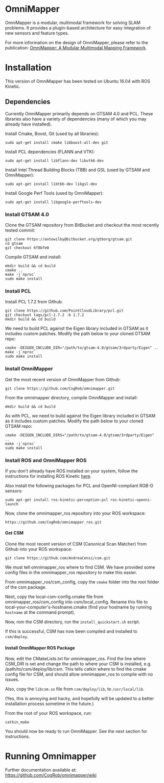 OmniMapper
==========

OmniMapper is a modular, multimodal framework for solving SLAM problems. It provides a plugin-based architecture for easy integration of new sensors and feature types.

For more information on the design of OmniMapper, please refer to the publication: [OmniMapper: A Modular Multimodal Mapping Framework](https://ieeexplore.ieee.org/document/6907122).


# Installation

This version of OmniMapper has been tested on Ubuntu 16.04 with ROS Kinetic.

## Dependencies

Currently OmniMapper primarily depends on GTSAM 4.0 and PCL. These libraries also have a variety of dependencies (many of which you may already have installed).

Install Cmake, Boost, Git (used by all libraries):
```
sudo apt-get install cmake libboost-all-dev git
```

Install PCL dependencies (FLANN and VTK):
```
sudo apt-get install libflann-dev libvtk6-dev
```

Install Intel Thread Building Blocks (TBB) and GSL (used by GTSAM and OmniMapper):
```
sudo apt-get install libtbb-dev libgsl-dev
```

Install Google Perf Tools  (used by OmniMapper):
```
sudo apt-get install libgoogle-perftools-dev
```


### Install GTSAM 4.0

Clone the GTSAM repository from BitBucket and checkout the most recently tested commit:

```
git clone https://antowilby@bitbucket.org/gtborg/gtsam.git
cd gtsam
git checkout 6f8bfe0
```

Compile GTSAM and install:

```
mkdir build && cd build
cmake ..
make -j`nproc`
sudo make install
```

### Install PCL

Install PCL 1.7.2 from Github:

```
git clone https://github.com/PointCloudLibrary/pcl.git
git checkout tags/pcl-1.7.2 -b 1.7.2
mkdir build && cd build
```

We need to build PCL against the Eigen library included in GTSAM as it includes custom patches. Modify the path below to your cloned GTSAM repo:
```
cmake -DEIGEN_INCLUDE_DIR="/path/to/gtsam-4.0/gtsam/3rdparty/Eigen" ..
make -j`nproc`
sudo make install
```


### Install OmniMapper

Get the most recent version of OmniMapper from Github:

```
git clone https://github.com/CogRob/omnimapper.git
```

From the omnimapper directory, compile OmniMapper and install:

```
mkdir build && cd build
```

As with PCL, we need to build against the Eigen library included in GTSAM as it includes custom patches. Modify the path below to your cloned GTSAM repo:
```
cmake -DEIGEN_INCLUDE_DIRS="/path/to/gtsam-4.0/gtsam/3rdparty/Eigen" ..
make -j`nproc`
sudo make install
```

### Install ROS and OmniMapper ROS

If you don't already have ROS installed on your system, follow the instructions for installing ROS Kinetic [here](http://wiki.ros.org/kinetic/Installation).

Also install the following packages for PCL and OpenNI-compliant RGB-D sensors:
```
sudo apt-get install ros-kinetic-perception-pcl ros-kinetic-openni-launch
```

Now, clone the omnimapper_ros repository into your ROS workspace:
```
https://github.com/CogRob/omnimapper_ros.git
```


#### Get CSM

Clone the most recent version of CSM (Canonical Scan Matcher) from Github into your ROS workspace:
```
git clone https://github.com/AndreaCensi/csm.git
```

We must tell omnimapper_ros where to find CSM. We have provided some config files in the omnimapper_ros repository to make this easier.

From omnimapper_ros/csm_config, copy the `cmake` folder into the root folder of the csm package.

Next, copy the local-csm-config.cmake file from omnimapper_ros/csm_config into csm/local_config. Rename this file to local-your-computer's-hostname.cmake (find your hostname by running `hostname` at the command prompt).

Now, rom the CSM directory, run the `install_quickstart.sh` script.

If this is successful, CSM has now been compiled and installed to `csm/deploy`.


#### Install OmniMapper ROS Package

Now, edit the CMakeLists.txt for omnimapper_ros. Find the line where CSM_DIR is set and change the path to where your CSM is installed, e.g. /path/to/csm/deploy/lib/csm. This tells catkin where to find the cmake config file for CSM, and should allow omnimapper_ros to compile with no issues.

Also, copy the `libcsm.so` file from `csm/deploy/lib`,  to `/usr/local/lib`.


(Yes, this is annoying and hacky, and hopefully will be updated to a better installation process sometime in the future.)

From the root of your ROS workspace, run:
```
catkin_make
```

You should now be ready to run OmniMapper. See the next section for instructions.


# Running Omnimapper



Further documentation available at:
https://github.com/CogRob/omnimapper/wiki
